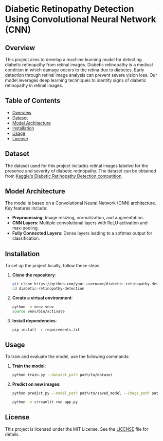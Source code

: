 # Diabetic Retinopathy Detection Using Convolutional Neural Network (CNN)

## Overview

This project aims to develop a machine learning model for detecting diabetic retinopathy from retinal images. Diabetic retinopathy is a medical condition in which damage occurs to the retina due to diabetes. Early detection through retinal image analysis can prevent severe vision loss. Our model leverages deep learning techniques to identify signs of diabetic retinopathy in retinal images.

## Table of Contents

- [Overview](#overview)
- [Dataset](#dataset)
- [Model Architecture](#model-architecture)
- [Installation](#installation)
- [Usage](#usage)
- [License](#license)


## Dataset

The dataset used for this project includes retinal images labeled for the presence and severity of diabetic retinopathy. The dataset can be obtained from [Kaggle's Diabetic Retinopathy Detection competition](https://www.kaggle.com/c/diabetic-retinopathy-detection/data).

## Model Architecture

The model is based on a Convolutional Neural Network (CNN) architecture. Key features include:

- **Preprocessing**: Image resizing, normalization, and augmentation.
- **CNN Layers**: Multiple convolutional layers with ReLU activation and max-pooling.
- **Fully Connected Layers**: Dense layers leading to a softmax output for classification.

## Installation

To set up the project locally, follow these steps:

1. **Clone the repository**:
    ```bash
    git clone https://github.com/your-username/diabetic-retinopathy-detection.git
    cd diabetic-retinopathy-detection
    ```

2. **Create a virtual environment**:
    ```bash
    python -m venv venv
    source venv/bin/activate
    ```

3. **Install dependencies**:
    ```bash
    pip install -r requirements.txt
    ```

## Usage

To train and evaluate the model, use the following commands:

1. **Train the model**:
    ```bash
    python train.py --dataset_path path/to/dataset
    ```

2. **Predict on new images**:
    ```bash
    python predict.py --model_path path/to/saved_model --image_path path/to/image
    ```
    
    ```bash
    python -m streamlit run app.py
    ```
## License
This project is licensed under the MIT License. See the [LICENSE](LICENSE) file for details.

